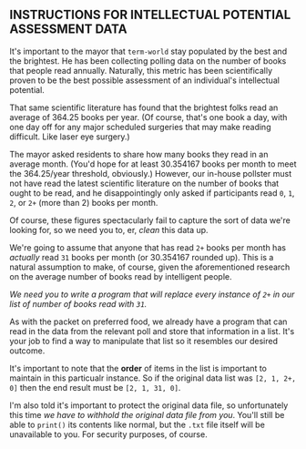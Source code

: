 ## INSTRUCTIONS FOR INTELLECTUAL POTENTIAL ASSESSMENT DATA

It's important to the mayor that `term-world` stay populated by the best and the brightest.
He has been collecting polling data on the number of books that people read annually.
Naturally, this metric has been scientifically proven to be the
best possible assessment of an individual's intellectual potential.

That same scientific literature has found that the brightest folks read an average of 364.25 books per year.
(Of course, that's one book a day, with one day off
for any major scheduled surgeries that may make reading difficult.
Like laser eye surgery.)

The mayor asked residents to share how many books they read in an average month.
(You'd hope for at least 30.354167 books per month to meet the 364.25/year threshold, obviously.)
However, our in-house pollster must not have read the latest scientific literature
on the number of books that ought to be read, and he disappointingly only asked if participants read
`0`, `1`, `2`, or `2+` (more than 2) books per month.

Of course, these figures spectacularly fail to capture the sort of data we're looking for,
so we need you to, er, *clean* this data up.

We're going to assume that anyone that has read `2+` books per month has *actually* read
`31` books per month (or 30.354167 rounded up). This is a natural assumption to make, of course,
given the aforementioned research on the average number of books read by intelligent people.

*We need you to write a program that will replace every instance of `2+`*
*in our list of number of books read with `31`.*

As with the packet on preferred food, we already have a program that can read in the data
from the relevant poll and store that information in a list.
It's your job to find a way to manipulate that list so it resembles our desired outcome.

It's important to note that the **order** of items in the list is important to maintain in this particualr instance.
So if the original data list was `[2, 1, 2+, 0]` then the end result must be `[2, 1, 31, 0]`.

I'm also told it's important to protect the original data file, so unfortunately this time
*we have to withhold the original data file from you*. You'll still be able to `print()`
its contents like normal, but the `.txt` file itself will be unavailable to you.
For security purposes, of course.